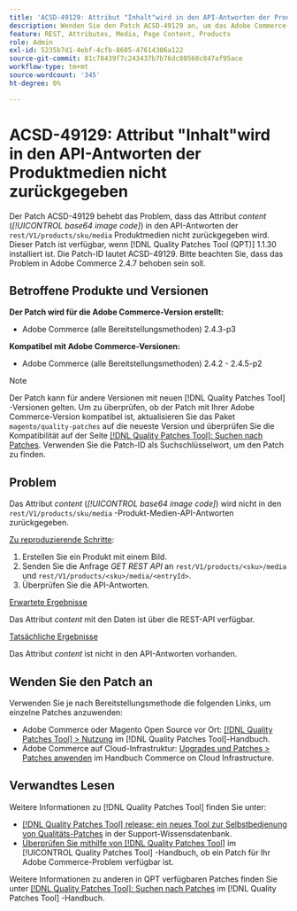 ```yaml
---
title: 'ACSD-49129: Attribut "Inhalt"wird in den API-Antworten der Produktmedien nicht zurückgegeben'
description: Wenden Sie den Patch ACSD-49129 an, um das Adobe Commerce-Problem zu beheben, bei dem das Attribut *content* (*base64-Bildcode*) nicht in den "rest/V1/products/sku/media"-API-Antworten des Produkts zurückgegeben wird.
feature: REST, Attributes, Media, Page Content, Products
role: Admin
exl-id: 5235b7d1-4ebf-4cfb-8605-47614306a122
source-git-commit: 81c78439f7c243437b7b76dc80560c847af95ace
workflow-type: tm+mt
source-wordcount: '345'
ht-degree: 0%

---
```


# ACSD-49129: Attribut &quot;Inhalt&quot;wird in den API-Antworten der Produktmedien nicht zurückgegeben

Der Patch ACSD-49129 behebt das Problem, dass das Attribut *content* (*[!UICONTROL base64 image code]*) in den API-Antworten der `rest/V1/products/sku/media` Produktmedien nicht zurückgegeben wird. Dieser Patch ist verfügbar, wenn [!DNL Quality Patches Tool (QPT)] 1.1.30 installiert ist. Die Patch-ID lautet ACSD-49129. Bitte beachten Sie, dass das Problem in Adobe Commerce 2.4.7 behoben sein soll.

## Betroffene Produkte und Versionen

**Der Patch wird für die Adobe Commerce-Version erstellt:**

* Adobe Commerce (alle Bereitstellungsmethoden) 2.4.3-p3

**Kompatibel mit Adobe Commerce-Versionen:**

* Adobe Commerce (alle Bereitstellungsmethoden) 2.4.2 - 2.4.5-p2

>[!NOTE]
>
>Der Patch kann für andere Versionen mit neuen [!DNL Quality Patches Tool] -Versionen gelten. Um zu überprüfen, ob der Patch mit Ihrer Adobe Commerce-Version kompatibel ist, aktualisieren Sie das Paket `magento/quality-patches` auf die neueste Version und überprüfen Sie die Kompatibilität auf der Seite [[!DNL Quality Patches Tool]: Suchen nach Patches](https://experienceleague.adobe.com/tools/commerce-quality-patches/index.html). Verwenden Sie die Patch-ID als Suchschlüsselwort, um den Patch zu finden.

## Problem

Das Attribut *content* (*[!UICONTROL base64 image code]*) wird nicht in den `rest/V1/products/sku/media` -Produkt-Medien-API-Antworten zurückgegeben.

<u>Zu reproduzierende Schritte</u>:

1. Erstellen Sie ein Produkt mit einem Bild.
1. Senden Sie die Anfrage *GET REST API* an `rest/V1/products/<sku>/media` und `rest/V1/products/<sku>/media/<entryId>`.
1. Überprüfen Sie die API-Antworten.

<u>Erwartete Ergebnisse</u>

Das Attribut *content* mit den Daten ist über die REST-API verfügbar.

<u>Tatsächliche Ergebnisse</u>

Das Attribut *content* ist nicht in den API-Antworten vorhanden.

## Wenden Sie den Patch an

Verwenden Sie je nach Bereitstellungsmethode die folgenden Links, um einzelne Patches anzuwenden:

* Adobe Commerce oder Magento Open Source vor Ort: [[!DNL Quality Patches Tool] > Nutzung](/help/tools/quality-patches-tool/usage.md) im [!DNL Quality Patches Tool]-Handbuch.
* Adobe Commerce auf Cloud-Infrastruktur: [Upgrades und Patches > Patches anwenden](https://experienceleague.adobe.com/docs/commerce-cloud-service/user-guide/develop/upgrade/apply-patches.html) im Handbuch Commerce on Cloud Infrastructure.

## Verwandtes Lesen

Weitere Informationen zu [!DNL Quality Patches Tool] finden Sie unter:

* [[!DNL Quality Patches Tool] release: ein neues Tool zur Selbstbedienung von Qualitäts-Patches](https://experienceleague.adobe.com/en/docs/commerce-knowledge-base/kb/announcements/commerce-announcements/magento-quality-patches-released-new-tool-to-self-serve-quality-patches) in der Support-Wissensdatenbank.
* [Überprüfen Sie mithilfe von  [!DNL Quality Patches Tool]](/help/tools/quality-patches-tool/patches-available-in-qpt/check-patch-for-magento-issue-with-magento-quality-patches.md) im [!UICONTROL Quality Patches Tool] -Handbuch, ob ein Patch für Ihr Adobe Commerce-Problem verfügbar ist.


Weitere Informationen zu anderen in QPT verfügbaren Patches finden Sie unter [[!DNL Quality Patches Tool]: Suchen nach Patches](https://experienceleague.adobe.com/tools/commerce-quality-patches/index.html) im [!DNL Quality Patches Tool] -Handbuch.
